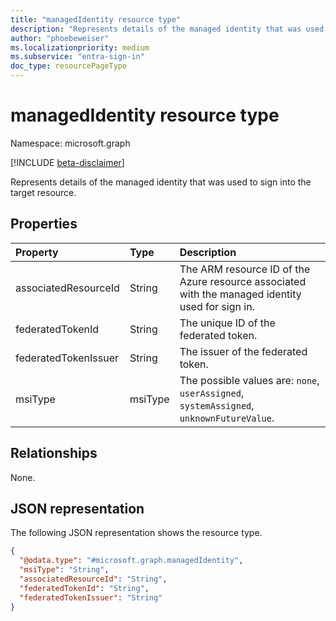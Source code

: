 ```yaml
---
title: "managedIdentity resource type"
description: "Represents details of the managed identity that was used to sign into the target resource."
author: "phoebeweiser"
ms.localizationpriority: medium
ms.subservice: "entra-sign-in"
doc_type: resourcePageType
---
```


# managedIdentity resource type

Namespace: microsoft.graph

[!INCLUDE [beta-disclaimer](../../includes/beta-disclaimer.md)]

Represents details of the managed identity that was used to sign into the target resource.

## Properties
|Property|Type|Description|
|:---|:---|:---|
|associatedResourceId|String|The ARM resource ID of the Azure resource associated with the managed identity used for sign in.|
|federatedTokenId|String|The unique ID of the federated token.|
|federatedTokenIssuer|String|The issuer of the federated token.|
|msiType|msiType|The possible values are: `none`, `userAssigned`, `systemAssigned`, `unknownFutureValue`.|

## Relationships
None.

## JSON representation
The following JSON representation shows the resource type.
<!-- {
  "blockType": "resource",
  "@odata.type": "microsoft.graph.managedIdentity"
}
-->
``` json
{
  "@odata.type": "#microsoft.graph.managedIdentity",
  "msiType": "String",
  "associatedResourceId": "String",
  "federatedTokenId": "String",
  "federatedTokenIssuer": "String"
}
```

